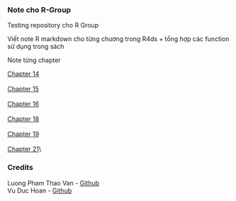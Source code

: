 ### Note cho R-Group
Testing repository cho R Group

Viết note R markdown cho từng chương trong R4ds + tổng hợp các function sử dụng trong sách

Note từng chapter

[Chapter 14](https://github.com/thiendattran/R-Group/blob/main/R4ds-chapter-14.md)\
\
[Chapter 15](https://github.com/thiendattran/R-Group/blob/main/chapter-15.md)\
\
[Chapter 16](https://github.com/thiendattran/R-Group/blob/main/C16-R.md)\
\
[Chapter 18](https://github.com/thiendattran/R-Group/blob/main/Chapter-18.md)\
\
[Chapter 19](https://github.com/thiendattran/R-Group/blob/main/Chapter-19.md)\
\
[Chapter 21](https://github.com/thiendattran/R-Group/blob/main/iteration.md)\

### Credits
Luong Pham Thao Van - [Github](https://github.com/thaovan535353)\
Vu Duc Hoan - [Github](https://github.com/VuHoan162)
